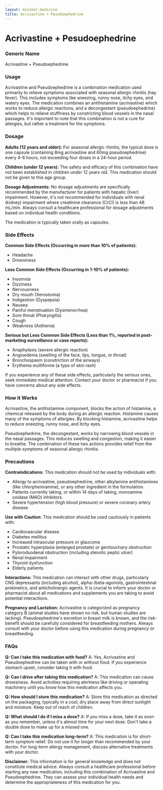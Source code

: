 ```yaml
---
layout: minimal-medicine
title: Acrivastine + Pesudoephedrine
---
```


# Acrivastine + Pesudoephedrine
### Generic Name
Acrivastine + Pseudoephedrine

### Usage
Acrivastine and Pseudoephedrine is a combination medication used primarily to relieve symptoms associated with seasonal allergic rhinitis (hay fever).  This includes symptoms like sneezing, runny nose, itchy eyes, and watery eyes. The medication combines an antihistamine (acrivastine) which works to reduce allergic reactions, and a decongestant (pseudoephedrine) which helps to relieve stuffiness by constricting blood vessels in the nasal passages.  It's important to note that this combination is not a cure for allergies, but rather a treatment for the symptoms.

### Dosage
**Adults (12 years and older):** For seasonal allergic rhinitis, the typical dose is one capsule (containing 8mg acrivastine and 60mg pseudoephedrine) every 4-6 hours, not exceeding four doses in a 24-hour period.

**Children (under 12 years):**  The safety and efficacy of this combination have not been established in children under 12 years old.  This medication should not be given to this age group.

**Dosage Adjustments:**  No dosage adjustments are specifically recommended by the manufacturer for patients with hepatic (liver) impairment. However, it's not recommended for individuals with renal (kidney) impairment where creatinine clearance (CrCl) is less than 48 mL/min. Always consult a healthcare professional for dosage adjustments based on individual health conditions.  

The medication is typically taken orally as capsules.

### Side Effects
**Common Side Effects (Occurring in more than 10% of patients):**

* Headache
* Drowsiness

**Less Common Side Effects (Occurring in 1-10% of patients):**

* Insomnia
* Dizziness
* Nervousness
* Dry mouth (Xerostomia)
* Indigestion (Dyspepsia)
* Nausea
* Painful menstruation (Dysmenorrhea)
* Sore throat (Pharyngitis)
* Cough
* Weakness (Asthenia)

**Serious but Less Common Side Effects (Less than 1%, reported in post-marketing surveillance or case reports):**

* Anaphylaxis (severe allergic reaction)
* Angioedema (swelling of the face, lips, tongue, or throat)
* Bronchospasm (constriction of the airways)
* Erythema multiforme (a type of skin rash)

If you experience any of these side effects, particularly the serious ones, seek immediate medical attention.  Contact your doctor or pharmacist if you have concerns about any side effects.

### How it Works
Acrivastine, the antihistamine component, blocks the action of histamine, a chemical released by the body during an allergic reaction.  Histamine causes many of the symptoms of allergies. By blocking histamine, acrivastine helps to reduce sneezing, runny nose, and itchy eyes.

Pseudoephedrine, the decongestant, works by narrowing blood vessels in the nasal passages.  This reduces swelling and congestion, making it easier to breathe.  The combination of these two actions provides relief from the multiple symptoms of seasonal allergic rhinitis.


### Precautions
**Contraindications:** This medication should not be used by individuals with:

* Allergy to acrivastine, pseudoephedrine, other alkylamine antihistamines (like chlorpheniramine), or any other ingredient in the formulation.
* Patients currently taking, or within 14 days of taking, monoamine oxidase (MAO) inhibitors.
* Severe hypertension (high blood pressure) or severe coronary artery disease.

**Use with Caution:**  This medication should be used cautiously in patients with:

* Cardiovascular disease
* Diabetes mellitus
* Increased intraocular pressure or glaucoma
* Prostatic hyperplasia (enlarged prostate) or genitourinary obstruction
* Pyloroduodenal obstruction (including stenotic peptic ulcer)
* Renal impairment
* Thyroid dysfunction
* Elderly patients

**Interactions:** This medication can interact with other drugs, particularly CNS depressants (including alcohol), alpha-/beta-agonists, gastrointestinal prokinetics, and anticholinergic agents.  It is crucial to inform your doctor or pharmacist about all medications and supplements you are taking to avoid potential interactions.

**Pregnancy and Lactation:** Acrivastine is categorized as pregnancy category B (animal studies have shown no risk, but human studies are lacking). Pseudoephedrine's excretion in breast milk is known, and the risk-benefit should be carefully considered for breastfeeding mothers. Always consult with your doctor before using this medication during pregnancy or breastfeeding.


### FAQs

**Q: Can I take this medication with food?**  A: Yes, Acrivastine and Pseudoephedrine can be taken with or without food. If you experience stomach upset, consider taking it with food.

**Q: Can I drive after taking this medication?** A: This medication can cause drowsiness. Avoid activities requiring alertness like driving or operating machinery until you know how this medication affects you.

**Q: How should I store this medication?** A: Store this medication as directed on the packaging, typically in a cool, dry place away from direct sunlight and moisture.  Keep out of reach of children.

**Q: What should I do if I miss a dose?** A: If you miss a dose, take it as soon as you remember, unless it's almost time for your next dose.  Don't take a double dose to make up for a missed one.

**Q:  Can I take this medication long-term?** A: This medication is for short-term symptom relief.  Do not use it for longer than recommended by your doctor.  For long-term allergy management, discuss alternative treatments with your doctor.

**Disclaimer:** This information is for general knowledge and does not constitute medical advice. Always consult a healthcare professional before starting any new medication, including this combination of Acrivastine and Pseudoephedrine.  They can assess your individual health needs and determine the appropriateness of this medication for you.
